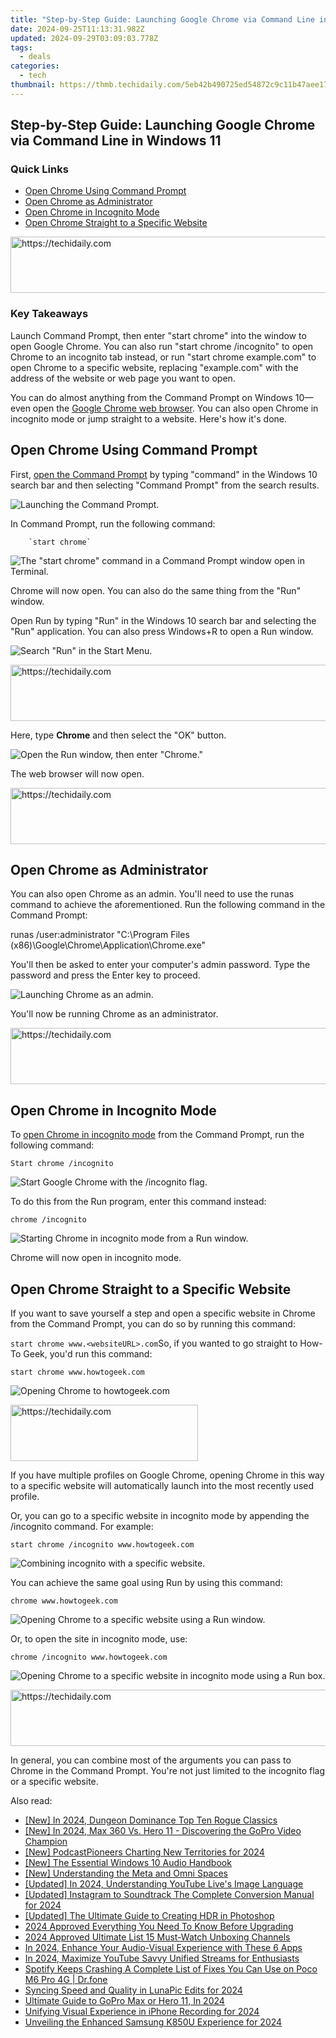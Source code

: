 ```yaml
---
title: "Step-by-Step Guide: Launching Google Chrome via Command Line in Windows 11"
date: 2024-09-25T11:13:31.982Z
updated: 2024-09-29T03:09:03.778Z
tags:
  - deals
categories:
  - tech
thumbnail: https://thmb.techidaily.com/5eb42b490725ed54872c9c11b47aee171fe6d79191204bcd93add24c922b6881.jpg
---
```


## Step-by-Step Guide: Launching Google Chrome via Command Line in Windows 11

### Quick Links

* [Open Chrome Using Command Prompt](https://instagram-videos.techidaily.com/in-2024-adding-beats-to-your-instagram-media-a-step-by-step-guide/)
* [Open Chrome as Administrator](https://facebook-videos.techidaily.com/new-twitter-video-series-breakdown-area-format-duration-for-2024/)
* [Open Chrome in Incognito Mode](https://extra-support.techidaily.com/in-2024-sierras-cloud-essentials-drives-full-access-guide/)
* [Open Chrome Straight to a Specific Website](https://android-pokemon-go.techidaily.com/3-ways-for-android-pokemon-go-spoofing-on-tecno-spark-10-4g-drfone-by-drfone-virtual-android/)

<!-- affiliate ads begin -->
<a href="https://aligracehair.sjv.io/c/5597632/1902324/19272" target="_top" id="1902324">
  <img src="//a.impactradius-go.com/display-ad/19272-1902324" border="0" alt="https://techidaily.com" width="728" height="90"/>
</a>
<img height="0" width="0" src="https://aligracehair.sjv.io/i/5597632/1902324/19272" style="position:absolute;visibility:hidden;" border="0" />
<!-- affiliate ads end -->

### Key Takeaways

 Launch Command Prompt, then enter "start chrome" into the window to open Google Chrome. You can also run "start chrome /incognito" to open Chrome to an incognito tab instead, or run "start chrome example.com" to open Chrome to a specific website, replacing "example.com" with the address of the website or web page you want to open.

 You can do almost anything from the Command Prompt on Windows 10—even open the [Google Chrome web browser](https://location-social.techidaily.com/how-to-fake-snapchat-location-without-jailbreak-on-apple-iphone-12-pro-drfone-by-drfone-virtual-ios/). You can also open Chrome in incognito mode or jump straight to a website. Here's how it's done.

##  Open Chrome Using Command Prompt

 First, [open the Command Prompt](https://android-frp.techidaily.com/in-2024-step-by-step-tutorial-how-to-bypass-oppo-a78-frp-by-drfone-android/) by typing "command" in the Windows 10 search bar and then selecting "Command Prompt" from the search results.

![Launching the Command Prompt.](https://static1.howtogeekimages.com/wordpress/wp-content/uploads/2023/11/0.png) 

 In Command Prompt, run the following command:

        `start chrome`
    
![The "start chrome" command in a Command Prompt window open in Terminal.](https://static1.howtogeekimages.com/wordpress/wp-content/uploads/2023/11/1-21.png) 

 Chrome will now open. You can also do the same thing from the "Run" window.

 Open Run by typing "Run" in the Windows 10 search bar and selecting the "Run" application. You can also press Windows+R to open a Run window. 

![Search "Run" in the Start Menu.](https://static1.howtogeekimages.com/wordpress/wp-content/uploads/2023/11/2-run.png) 

<!-- affiliate ads begin -->
<a href="https://ephamedtechinc.pxf.io/c/5597632/2137205/26400" target="_top" id="2137205">
  <img src="//a.impactradius-go.com/display-ad/26400-2137205" border="0" alt="https://techidaily.com" width="728" height="90"/>
</a>
<img height="0" width="0" src="https://ephamedtechinc.pxf.io/i/5597632/2137205/26400" style="position:absolute;visibility:hidden;" border="0" />
<!-- affiliate ads end -->

 Here, type **Chrome** and then select the "OK" button.

![Open the Run window, then enter "Chrome."](https://static1.howtogeekimages.com/wordpress/wp-content/uploads/2023/11/3-chrome-in-run.png) 

 The web browser will now open.

<!-- affiliate ads begin -->
<a href="https://appsumo.8odi.net/c/5597632/2094482/7443" target="_top" id="2094482">
  <img src="//a.impactradius-go.com/display-ad/7443-2094482" border="0" alt="https://techidaily.com" width="728" height="90"/>
</a>
<img height="0" width="0" src="https://appsumo.8odi.net/i/5597632/2094482/7443" style="position:absolute;visibility:hidden;" border="0" />
<!-- affiliate ads end -->

##  Open Chrome as Administrator

 You can also open Chrome as an admin. You'll need to use the runas command to achieve the aforementioned. Run the following command in the Command Prompt:

runas /user:administrator "C:\Program Files (x86)\Google\Chrome\Application\Chrome.exe"

 You'll then be asked to enter your computer's admin password. Type the password and press the Enter key to proceed.

![Launching Chrome as an admin.](https://static1.howtogeekimages.com/wordpress/wp-content/uploads/2023/11/4-running-as-admin.png) 

 You'll now be running Chrome as an administrator.

<!-- affiliate ads begin -->
<a href="https://appsumo.8odi.net/c/5597632/2129738/7443" target="_top" id="2129738">
  <img src="//a.impactradius-go.com/display-ad/7443-2129738" border="0" alt="https://techidaily.com" width="728" height="90"/>
</a>
<img height="0" width="0" src="https://appsumo.8odi.net/i/5597632/2129738/7443" style="position:absolute;visibility:hidden;" border="0" />
<!-- affiliate ads end -->

##  Open Chrome in Incognito Mode

 To [open Chrome in incognito mode](https://visual-screen-recording.techidaily.com/new-pinnacle-5-frame-timelapse-recorder-for-2024/) from the Command Prompt, run the following command:

`Start chrome /incognito` 

![Start Google Chrome with the /incognito flag.](https://static1.howtogeekimages.com/wordpress/wp-content/uploads/2023/11/5-opening-chrome-in-incognito-mode.png) 

 To do this from the Run program, enter this command instead:

`chrome /incognito` 

![Starting Chrome in incognito mode from a Run window.](https://static1.howtogeekimages.com/wordpress/wp-content/uploads/2023/11/6-chrome-incognito-run-window.png) 

 Chrome will now open in incognito mode.

##  Open Chrome Straight to a Specific Website

 If you want to save yourself a step and open a specific website in Chrome from the Command Prompt, you can do so by running this command:

`start chrome www.<websiteURL>.com`So, if you wanted to go straight to How-To Geek, you'd run this command:

`start chrome www.howtogeek.com` 

![Opening Chrome to howtogeek.com](https://static1.howtogeekimages.com/wordpress/wp-content/uploads/2023/11/7-starting-chrome-with-a-specific-website.png) 

<!-- affiliate ads begin -->
<a href="https://aligracehair.sjv.io/c/5597632/1902273/19272" target="_top" id="1902273">
  <img src="//a.impactradius-go.com/display-ad/19272-1902273" border="0" alt="https://techidaily.com" width="300" height="90"/>
</a>
<img height="0" width="0" src="https://aligracehair.sjv.io/i/5597632/1902273/19272" style="position:absolute;visibility:hidden;" border="0" />
<!-- affiliate ads end -->

 If you have multiple profiles on Google Chrome, opening Chrome in this way to a specific website will automatically launch into the most recently used profile. 

 Or, you can go to a specific website in incognito mode by appending the /incognito command. For example:

`start chrome /incognito www.howtogeek.com` 

![Combining incognito with a specific website.](https://static1.howtogeekimages.com/wordpress/wp-content/uploads/2023/11/8-incog-specific-site.png) 

 You can achieve the same goal using Run by using this command:

`chrome www.howtogeek.com` 

![Opening Chrome to a specific website using a Run window.](https://static1.howtogeekimages.com/wordpress/wp-content/uploads/2023/11/9-run-howtogeek.png) 

 Or, to open the site in incognito mode, use:

`chrome /incognito www.howtogeek.com` 

![Opening Chrome to a specific website in incognito mode using a Run box.](https://static1.howtogeekimages.com/wordpress/wp-content/uploads/2023/11/10-run-chrome-incog-to-specific-site.png) 

<!-- affiliate ads begin -->
<a href="https://appsumo.8odi.net/c/5597632/2068416/7443" target="_top" id="2068416">
  <img src="//a.impactradius-go.com/display-ad/7443-2068416" border="0" alt="https://techidaily.com" width="728" height="90"/>
</a>
<img height="0" width="0" src="https://appsumo.8odi.net/i/5597632/2068416/7443" style="position:absolute;visibility:hidden;" border="0" />
<!-- affiliate ads end -->

 In general, you can combine most of the arguments you can pass to Chrome in the Command Prompt. You're not just limited to the incognito flag or a specific website.

<ins class="adsbygoogle"
     style="display:block"
     data-ad-format="autorelaxed"
     data-ad-client="ca-pub-7571918770474297"
     data-ad-slot="1223367746"></ins>

<ins class="adsbygoogle"
     style="display:block"
     data-ad-client="ca-pub-7571918770474297"
     data-ad-slot="8358498916"
     data-ad-format="auto"
     data-full-width-responsive="true"></ins>

<span class="atpl-alsoreadstyle">Also read:</span>
<div><ul>
<li><a href="https://on-screen-recording.techidaily.com/new-in-2024-dungeon-dominance-top-ten-rogue-classics/"><u>[New] In 2024, Dungeon Dominance Top Ten Rogue Classics</u></a></li>
<li><a href="https://fox-cloud.techidaily.com/new-in-2024-max-360-vs-hero-11-discovering-the-gopro-video-champion/"><u>[New] In 2024, Max 360 Vs. Hero 11 - Discovering the GoPro Video Champion</u></a></li>
<li><a href="https://fox-links.techidaily.com/new-podcastpioneers-charting-new-territories-for-2024/"><u>[New] PodcastPioneers Charting New Territories for 2024</u></a></li>
<li><a href="https://some-skills.techidaily.com/new-the-essential-windows-10-audio-handbook/"><u>[New] The Essential Windows 10 Audio Handbook</u></a></li>
<li><a href="https://some-skills.techidaily.com/new-understanding-the-meta-and-omni-spaces/"><u>[New] Understanding the Meta and Omni Spaces</u></a></li>
<li><a href="https://youtube-data.techidaily.com/ed-in-2024-understanding-youtube-lives-image-language/"><u>[Updated] In 2024, Understanding YouTube Live's Image Language</u></a></li>
<li><a href="https://instagram-videos.techidaily.com/updated-instagram-to-soundtrack-the-complete-conversion-manual-for-2024/"><u>[Updated] Instagram to Soundtrack The Complete Conversion Manual for 2024</u></a></li>
<li><a href="https://some-skills.techidaily.com/updated-the-ultimate-guide-to-creating-hdr-in-photoshop/"><u>[Updated] The Ultimate Guide to Creating HDR in Photoshop</u></a></li>
<li><a href="https://some-skills.techidaily.com/2024-approved-everything-you-need-to-know-before-upgrading/"><u>2024 Approved Everything You Need To Know Before Upgrading</u></a></li>
<li><a href="https://some-skills.techidaily.com/2024-approved-ultimate-list-15-must-watch-unboxing-channels/"><u>2024 Approved Ultimate List 15 Must-Watch Unboxing Channels</u></a></li>
<li><a href="https://fox-glue.techidaily.com/in-2024-enhance-your-audio-visual-experience-with-these-6-apps/"><u>In 2024, Enhance Your Audio-Visual Experience with These 6 Apps</u></a></li>
<li><a href="https://youtube-data.techidaily.com/24-maximize-youtube-savvy-unified-streams-for-enthusiasts/"><u>In 2024, Maximize YouTube Savvy Unified Streams for Enthusiasts</u></a></li>
<li><a href="https://fix-guide.techidaily.com/spotify-keeps-crashing-a-complete-list-of-fixes-you-can-use-on-poco-m6-pro-4g-drfone-by-drfone-fix-android-problems-fix-android-problems/"><u>Spotify Keeps Crashing A Complete List of Fixes You Can Use on Poco M6 Pro 4G | Dr.fone</u></a></li>
<li><a href="https://some-skills.techidaily.com/syncing-speed-and-quality-in-lunapic-edits-for-2024/"><u>Syncing Speed and Quality in LunaPic Edits for 2024</u></a></li>
<li><a href="https://fox-info.techidaily.com/ultimate-guide-to-gopro-max-or-hero-11-in-2024/"><u>Ultimate Guide to GoPro Max or Hero 11, In 2024</u></a></li>
<li><a href="https://some-skills.techidaily.com/unifying-visual-experience-in-iphone-recording-for-2024/"><u>Unifying Visual Experience in iPhone Recording for 2024</u></a></li>
<li><a href="https://some-skills.techidaily.com/unveiling-the-enhanced-samsung-k850u-experience-for-2024/"><u>Unveiling the Enhanced Samsung K850U Experience for 2024</u></a></li>
</ul></div>

